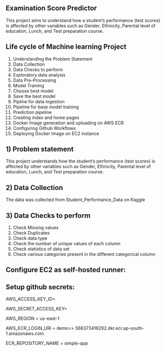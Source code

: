 ## Examination Score Predictor
This project aims to understand how a student’s performance (test scores) is affected by other variables such as Gender, Ethnicity, Parental level of education, Lunch, and Test preparation course.

## Life cycle of Machine learning Project
1. Understanding the Problem Statement
2. Data Collection
3. Data Checks to perform
4. Exploratory data analysis
5. Data Pre-Processing
6. Model Training
7. Choose best model
8. Save the best model
9. Pipline for data ingestion
10. Pipeline for base model training
11. Prediction pipeline
12. Creating index and home pages
13. Docker Image generation and uploading on AWS ECR
14. Configuring Github Workflows
15. Deploying Docker Image on EC2 instance

## 1) Problem statement
This project understands how the student’s performance (test scores) is affected by other variables such as Gender, Ethnicity, Parental level of education, Lunch, and Test preparation course.
## 2) Data Collection
The data was collected from Student_Performance_Data on Kaggle
## 3) Data Checks to perform
1. Check Missing values
2. Check Duplicates
3. Check data type
4. Check the number of unique values of each column
5. Check statistics of data set
6. Check various categories present in the different categorical column
## Configure EC2 as self-hosted runner:

## Setup github secrets:

AWS_ACCESS_KEY_ID=

AWS_SECRET_ACCESS_KEY=

AWS_REGION = us-east-1

AWS_ECR_LOGIN_URI = demo>>  566373416292.dkr.ecr.ap-south-1.amazonaws.com

ECR_REPOSITORY_NAME = simple-app
